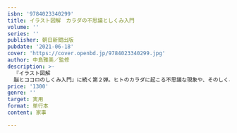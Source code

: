 ```yaml
---
isbn: '9784023340299'
title: イラスト図解　カラダの不思議としくみ入門
volume: ''
series: ''
publisher: 朝日新聞出版
pubdate: '2021-06-18'
cover: 'https://cover.openbd.jp/9784023340299.jpg'
author: 中島雅美／監修
description: >-
  『イラスト図解
  脳とココロのしくみ入門』に続く第２弾。ヒトのカラダに起こる不思議な現象や、そのしくみをイラスト図解＋文でやさしく解説。生理学の基礎知識から、カラダに「いいこと」の謎、「だるさ・疲れ」のワケなどひとつ一つ紐解いていく。第１部　カラダの不思議を知る基本１　私たちのカラダをつくる細胞系基本２　骨・筋肉がカラダをつくる運動系基本３　私たちのカラダをつなぐ神経系基本４　見る・聞く・嗅ぐ感覚器系基本５　私たちのアラダをめぐる循環器系基本６　生命活動の要、呼吸器系基本７　栄養を取り込む消化器系基本８　必要ないものを出す腎・泌尿器系基本９　さまざまなホルモンを司る内分泌系基本10　命ができる場所、生殖器系第２部　カラダの不思議を解く〇カラダに「いいこと」の謎を解く寒いとき、なぜ「首」とつく場所を温めるといいの？／目がよくなる方法はある？／水は１日にどのくらいとるといい？／日焼けをするとポロポロ皮がむけるのはなぜ？／眠っている間に記憶が整理されるって本当？／スキンシップは必要？／血液がサラサラってどんな状態？／骨を丈夫にするにはどうしたらいい？／マスクをしていると肺が鍛えられる？／体温が高い人のほうが風邪を引かないのって本当？／免疫力をげたい！　なｄ〇カラダの「困った」の謎を解くコレステロール値が高いと何がいけないの？／花粉症になる人、ならない人の違いは？／大切な場面で汗がダラーッと止まらない(汗)／夕方になると靴がキツくなるのはなぜ？／カラダがだるいってどういう状態？／肩こりがツライ…スマホのせい？／最近対策とウイルス対策、何が違う？／ウイルスってどうやってカラダに侵入する？／虫歯の「虫」って何？／猫舌を治す方法はある？／なぜ急に足がつるの？／ニキビができるわけは？／しゃっくりが出るのはなぜ？／大量のトウガラシ、それでも平気な舌って？／ストレスはカラダに悪いといわれるけれど…／大腸の病気が増えているっていうけれど…　など〇カラダの不思議な「あの」できごと運動神経は遺伝する？／「あくび」がうつるのはなぜ？／大食いの人の胃は何がすごいのか？／お腹いっぱいなのに「別腹」で食べられる…／だ液が原因で肺炎になるって本当？／乳酸菌飲料の菌のはたらきは？／緊張したときのドキドキを抑えるには？／食後に運動をするとお腹が痛くなるのはなぜ？／「体感温度」ってなに？／旅行に行くとなぜか便秘になる…／なぜ涙が出てくるの？　など〇老化の謎を解く年をとると声が低くなるのはなぜ？／すぐ泣いちゃうのはなぜ？／忘れっぽくなるのはなぜ？／高音が聞こえづらくなるのはなぜ？／早起きになるのはなぜ？／尿もれしやすくなるのはなぜ？／人の寿命はどこまでのびる？　など
price: '1300'
genre: ''
target: 実用
format: 単行本
content: 家事

---
```

